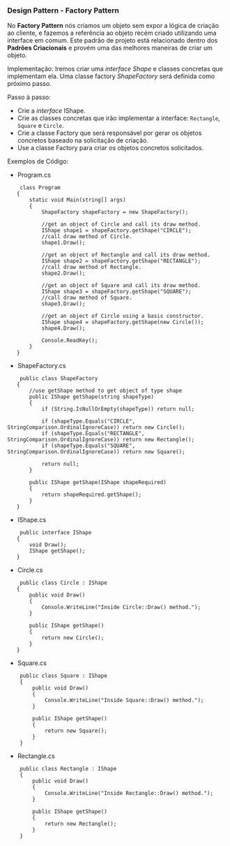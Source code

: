 ﻿### Design Pattern - Factory Pattern

No __Factory Pattern__ nós criamos um objeto sem expor a lógica de criação ao cliente, e fazemos a referência ao objeto recém criado utilizando uma interface em comum.
Este padrão de projeto está relacionado dentro dos __Padrões  Criacionais__ e provém uma das melhores maneiras de criar um objeto.

Implementação: Iremos criar uma _interface Shape_ e classes concretas que implementam ela. Uma classe factory _ShapeFactory_ será definida como próximo passo.

Passo à passo:
 * Crie a _interface_ IShape.
 * Crie as classes concretas que irão implementar a interface: `Rectangle`, `Square` e `Circle`.
 * Crie a classe Factory que será responsável por gerar os objetos concretos baseado na solicitação de criação.
 * Use a classe Factory para criar os objetos concretos solicitados.

 Exemplos de Código:
 * Program.cs
 ```
     class Program
    {
        static void Main(string[] args)
        {
            ShapeFactory shapeFactory = new ShapeFactory();

            //get an object of Circle and call its draw method.
            IShape shape1 = shapeFactory.getShape("CIRCLE");
            //call draw method of Circle.
            shape1.Draw();

            //get an object of Rectangle and call its draw method.
            IShape shape2 = shapeFactory.getShape("RECTANGLE");
            //call draw method of Rectangle.
            shape2.Draw();

            //get an object of Square and call its draw method.
            IShape shape3 = shapeFactory.getShape("SQUARE");
            //call draw method of Square.
            shape3.Draw();

            //get an object of Circle using a basis constructor.
            IShape shape4 = shapeFactory.getShape(new Circle());
            shape4.Draw();

            Console.ReadKey();
        }
    }
 ```

 * ShapeFactory.cs
 ```
     public class ShapeFactory
    {
        //use getShape method to get object of type shape
        public IShape getShape(string shapeType)
        {
            if (String.IsNullOrEmpty(shapeType)) return null;

            if (shapeType.Equals("CIRCLE", StringComparison.OrdinalIgnoreCase)) return new Circle();
            if (shapeType.Equals("RECTANGLE", StringComparison.OrdinalIgnoreCase)) return new Rectangle();
            if (shapeType.Equals("SQUARE", StringComparison.OrdinalIgnoreCase)) return new Square();

            return null;
        }

        public IShape getShape(IShape shapeRequired)
        {
            return shapeRequired.getShape();
        }
    }
 ```

 * IShape.cs
 ```
     public interface IShape
    {
        void Draw();
        IShape getShape();
    }
 ```

 * Circle.cs
 ```
     public class Circle : IShape
    {
        public void Draw()
        {
            Console.WriteLine("Inside Circle::Draw() method.");
        }

        public IShape getShape()
        {
            return new Circle();
        }
    }
```

* Square.cs
```
    public class Square : IShape
    {
        public void Draw()
        {
            Console.WriteLine("Inside Square::Draw() method.");
        }

        public IShape getShape()
        {
            return new Square();
        }
    }
```

* Rectangle.cs
```
    public class Rectangle : IShape
    {
        public void Draw()
        {
            Console.WriteLine("Inside Rectangle::Draw() method.");
        }

        public IShape getShape()
        {
            return new Rectangle();
        }
    }
```
